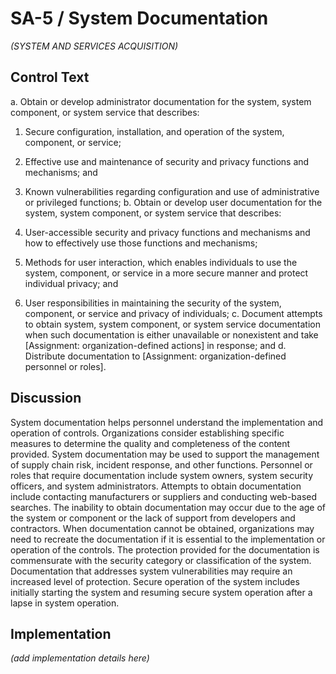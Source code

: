 # SA-5 / System Documentation

_(SYSTEM AND SERVICES ACQUISITION)_

## Control Text


a. Obtain or develop administrator documentation for the system, system component, or system service that describes:

1. Secure configuration, installation, and operation of the system, component, or service;
2. Effective use and maintenance of security and privacy functions and mechanisms; and
3. Known vulnerabilities regarding configuration and use of administrative or privileged functions;
b. Obtain or develop user documentation for the system, system component, or system service that describes:

1. User-accessible security and privacy functions and mechanisms and how to effectively use those functions and mechanisms;
2. Methods for user interaction, which enables individuals to use the system, component, or service in a more secure manner and protect individual privacy; and
3. User responsibilities in maintaining the security of the system, component, or service and privacy of individuals;
c. Document attempts to obtain system, system component, or system service documentation when such documentation is either unavailable or nonexistent and take [Assignment: organization-defined actions] in response; and
d. Distribute documentation to [Assignment: organization-defined personnel or roles].

## Discussion

System documentation helps personnel understand the implementation and operation of controls. Organizations consider establishing specific measures to determine the quality and completeness of the content provided. System documentation may be used to support the management of supply chain risk, incident response, and other functions. Personnel or roles that require documentation include system owners, system security officers, and system administrators. Attempts to obtain documentation include contacting manufacturers or suppliers and conducting web-based searches. The inability to obtain documentation may occur due to the age of the system or component or the lack of support from developers and contractors. When documentation cannot be obtained, organizations may need to recreate the documentation if it is essential to the implementation or operation of the controls. The protection provided for the documentation is commensurate with the security category or classification of the system. Documentation that addresses system vulnerabilities may require an increased level of protection. Secure operation of the system includes initially starting the system and resuming secure system operation after a lapse in system operation.

## Implementation

_(add implementation details here)_